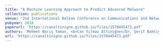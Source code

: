 ```yaml
---
title: "A Machine Learning Approach to Predict Advanced Malware"
collection: publications
venue: '2nd International Balkan Conference on Communications and Networking (BalkanCom)'
pubyear: 2018
paperurl: 'https://canaltinigne.github.io/files/1570445473.pdf'
authors: 'Mehmet Barış Yaman, <b>Can Yılmaz Altıniğne</b>, Şerif Bahtiyar'
url: 'https://canaltinigne.github.io/files/1570445473.pdf'
---
```


